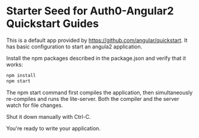 # Starter Seed for Auth0-Angular2 Quickstart Guides

This is a default app provided by https://github.com/angular/quickstart. It has basic configuration to start an angula2 application.

Install the npm packages described in the package.json and verify that it works:

```bash
npm install
npm start
```

The npm start command first compiles the application, then simultaneously re-compiles and runs the lite-server. Both the compiler and the server watch for file changes.

Shut it down manually with Ctrl-C.

You're ready to write your application.
